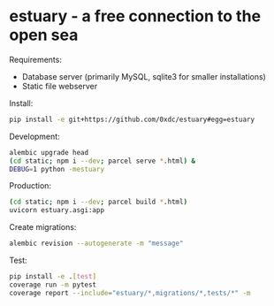 estuary - a free connection to the open sea
===========================================

Requirements:
* Database server (primarily MySQL, sqlite3 for smaller installations)
* Static file webserver

Install:

```sh
pip install -e git+https://github.com/0xdc/estuary#egg=estuary
```

Development:

```sh
alembic upgrade head
(cd static; npm i --dev; parcel serve *.html) &
DEBUG=1 python -mestuary
```

Production:

```sh
(cd static; npm i --dev; parcel build *.html)
uvicorn estuary.asgi:app
```

Create migrations:

```sh
alembic revision --autogenerate -m "message"
```

Test:

```sh
pip install -e .[test]
coverage run -m pytest
coverage report --include="estuary/*,migrations/*,tests/*" -m
```
